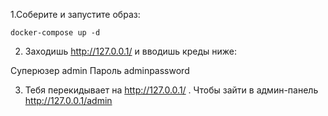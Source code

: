 1.Соберите и запустите образ:
```shell
docker-compose up -d
```
2. Заходишь http://127.0.0.1/ и вводишь креды ниже:

Суперюзер admin
Пароль adminpassword

3. Тебя перекидывает на http://127.0.0.1/ . Чтобы зайти в админ-панель http://127.0.0.1/admin